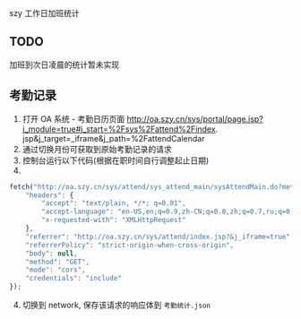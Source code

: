 
szy 工作日加班统计

## TODO

加班到次日凌晨的统计暂未实现

## 考勤记录

1. 打开 OA 系统 - 考勤日历页面 http://oa.szy.cn/sys/portal/page.jsp?j_module=true#j_start=%2Fsys%2Fattend%2Findex.
jsp&j_target=_iframe&j_path=%2FattendCalendar 
2. 通过切换月份可获取到原始考勤记录的请求
3. 控制台运行以下代码(根据在职时间自行调整起止日期)
4. 
```js
fetch("http://oa.szy.cn/sys/attend/sys_attend_main/sysAttendMain.do?method=mycalendar&categoryType=attend&fdStart=2021-01-01+00%3A00&fdEnd=2022-12-31+00%3A00&s_ajax=true", {
    "headers": {
        "accept": "text/plain, */*; q=0.01",
        "accept-language": "en-US,en;q=0.9,zh-CN;q=0.8,zh;q=0.7,ru;q=0.6",
        "x-requested-with": "XMLHttpRequest"
    },
    "referrer": "http://oa.szy.cn/sys/attend/index.jsp?&j_iframe=true",
    "referrerPolicy": "strict-origin-when-cross-origin",
    "body": null,
    "method": "GET",
    "mode": "cors",
    "credentials": "include"
});
```
4. 切换到 network, 保存该请求的响应体到 `考勤统计.json`

